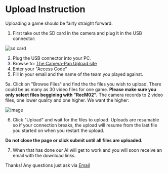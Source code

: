 <h1>Upload Instruction</h1>

Uploading a game should be fairly straight forward.

1. First take out the SD card in the camera and plug it in the USB connector:


![sd card](https://user-images.githubusercontent.com/114755950/193307366-3815d2ad-1522-4f9a-9f96-cb329cccb3de.png)

2. Plug the USB connector into your PC.
3. Browse to: <a href="http://upload.camera-pan.com" target="_blank">The Camera-Pan Upload site</a>
4. Enter your "Access Code"
5. Fill in your email and the name of the team you played against.

5a.  Click on "Browse Files" and find the the files you wish to upload. There could be as many as 30 video files for one game.
<strong>Please make sure you only select files beggining with "RecM02".</strong> The camera records to 2 video files, one lower quality and one higher. We want the higher:

![image](https://user-images.githubusercontent.com/114755950/193310773-4a2fbecc-8135-43a1-a8e0-b2e9ea2559cd.png)


6. Click "Upload" and wait for the files to upload. Uploads are resumable so if your connection breaks, the upload will resume from the last file you started on when you restart the upload. 


<strong>Do not close the page or click submit until all files are uploaded.</strong>

7. When that has done our AI will get to work and you will soon receive an email with the download links.

Thanks! Any questions just ask via <a href="support@camera-pan.com">Email</a>
